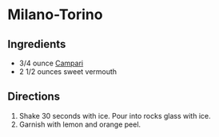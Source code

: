 # Milano-Torino

## Ingredients
- 3/4 ounce [Campari](./CampariCocktails.md)
- 2 1/2 ounces sweet vermouth

## Directions
1. Shake 30 seconds with ice. Pour into rocks glass with ice. 
2. Garnish with lemon and orange peel. 